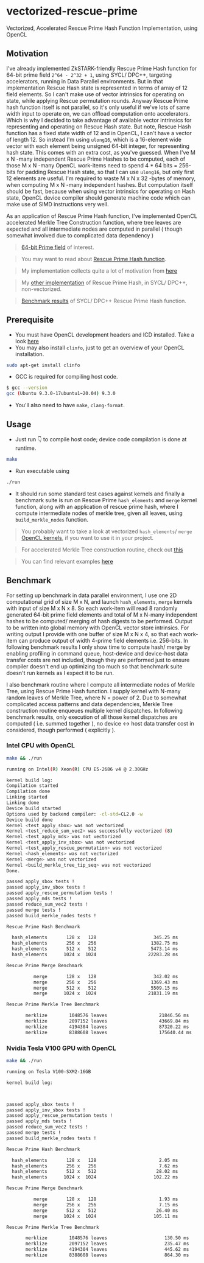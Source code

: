 # vectorized-rescue-prime
Vectorized, Accelerated Rescue Prime Hash Function Implementation, using OpenCL

## Motivation

I've already implemented ZkSTARK-friendly Rescue Prime Hash function for 64-bit prime field `2^64 - 2^32 + 1`, using SYCL/ DPC++, targeting accelerators, running in Data Parallel environments. But in that implementation Rescue Hash state is represented in terms of array of 12 field elements. So I can't make use of vector intrinsics for operating on state, while applying Rescue permutation rounds. Anyway Rescue Prime hash function itself is not parallel, so it's only useful if we've lots of same width input to operate on, we can offload computation onto accelerators. Which is why I decided to take advantage of available vector intrinsics for representing and operating on Rescue Hash state. But note, Rescue Hash function has a fixed state width of 12 and in OpenCL, I can't have a vector of length 12. So instead I'm using `ulong16`, which is a 16-element wide vector with each element being unsigned 64-bit integer, for representing hash state. This comes with an extra cost, as you've guessed. When I've M x N -many independent Rescue Prime Hashes to be computed, each of those M x N -many OpenCL work-items need to spend 4 * 64 bits = 256-bits for padding Rescue Hash state, so that I can use `ulong16`, but only first 12 elements are useful. I'm required to waste M x N x 32 -bytes of memory, when computing M x N -many independent hashes. But computation itself should be fast, because when using vector intrinsics for operating on Hash state, OpenCL device compiler should generate machine code which can make use of SIMD instructions very well.

As an application of Rescue Prime Hash function, I've implemented OpenCL accelerated Merkle Tree Construction function, where tree leaves are expected and all intermediate nodes are computed in parallel ( though somewhat involved due to complicated data dependency )

> [64-bit Prime field](https://github.com/itzmeanjan/ff-gpu/blob/2c78ddf2cf4ff2d1b678e811761d0f06a4c42f73/include/ff_p.hpp#L4-L7) of interest.

> You may want to read about [Rescue Prime Hash function](https://eprint.iacr.org/2020/1143.pdf).

> My implementation collects quite a lot of motivation from [here](https://github.com/novifinancial/winterfell/tree/4eeb4670387f3682fa0841e09cdcbe1d43302bf3/crypto#rescue-hash-function-implementation)

> My [other implementation](https://github.com/itzmeanjan/ff-gpu/blob/9c57cb13e4b2d96a084da96d558fe3d4707bfcb7/rescue_prime.cpp) of Rescue Prime Hash, in SYCL/ DPC++, non-vectorized.

> [Benchmark results](https://github.com/itzmeanjan/ff-gpu/blob/a0a4ae7e945a4d27f615e1e00a8625566d56159a/benchmarks/rescue_prime.md) of SYCL/ DPC++ Rescue Prime Hash function.

## Prerequisite 

- You must have OpenCL development headers and ICD installed. Take a look [here](https://github.com/kenba/cl3/blob/78f04cb2d55fd313816daeb9d0bb33ea1820cb91/docs/opencl_installation.md)
- You may also install `clinfo`, just to get an overview of your OpenCL installation.

```bash
sudo apt-get install clinfo
```

- GCC is required for compiling host code.

```bash
$ gcc --version
gcc (Ubuntu 9.3.0-17ubuntu1~20.04) 9.3.0
```

- You'll also need to have `make`, `clang-format`.

## Usage

- Just run 👇 to compile host code; device code compilation is done at runtime.

```bash
make
```

- Run executable using

```bash
./run
```

- It should run some standard test cases against kernels and finally a benchmark suite is run on Rescue Prime `hash_elements` and `merge` kernel function, along with an application of rescue prime hash, where I compute intermediate nodes of merkle tree, given all leaves, using `build_merkle_nodes` function.

> You probably want to take a look at vectorized `hash_elements`/ `merge` [OpenCL kernels](https://github.com/itzmeanjan/vectorized-rescue-prime/blob/f2316e3b8425e0484e69817e3e45ac0c3d60187b/kernel.cl#L307-L428), if you want to use it in your project.

> For accelerated Merkle Tree construction routine, check out [this](https://github.com/itzmeanjan/vectorized-rescue-prime/blob/c48b8555e07eb9557a20383cc9f3a4aeec834317/rescue_prime.c#L153-L164)

> You can find relevant examples [here](https://github.com/itzmeanjan/vectorized-rescue-prime/blob/6d2e242ce1af02f4c3d24a182b6068b42f6e1bfb/rescue_prime.c#L630-L828)

## Benchmark

For setting up benchmark in data parallel environment, I use one 2D computational grid of size M x N, and launch `hash_elements`, `merge` kernels with input of size M x N x 8. So each work-item will read 8 randomly generated 64-bit prime field elements and total of M x N-many independent hashes to be computed/ merging of hash digests to be performed. Output to be written into global memory with OpenCL vector store intrinsics. For writing output I provide with one buffer of size M x N x 4, so that each work-item can produce output of width 4-prime field elements i.e. 256-bits. In following benchmark results I only show time to compute hash/ merge by enabling profiling in command queue, host-device and device-host data transfer costs are not included, though they are performed just to ensure compiler doesn't end up optimizing too much so that benchmark suite doesn't run kernels as I expect it to be run.

I also benchmark routine where I compute all intermediate nodes of Merkle Tree, using Rescue Prime Hash function. I supply kernel with N-many random leaves of Merkle Tree, where N = power of 2. Due to somewhat complicated access patterns and data dependencies, Merkle Tree construction routine enqueues multiple kernel dispatches. In following benchmark results, only execution of all those kernel dispatches are computed ( i.e. summed together ), no device <-> host data transfer cost in considered, though performed ( explicitly ).

### Intel CPU with OpenCL

```bash
make && ./run
```

```bash
running on Intel(R) Xeon(R) CPU E5-2686 v4 @ 2.30GHz

kernel build log:
Compilation started
Compilation done
Linking started
Linking done
Device build started
Options used by backend compiler: -cl-std=CL2.0 -w
Device build done
Kernel <test_apply_sbox> was not vectorized
Kernel <test_reduce_sum_vec2> was successfully vectorized (8)
Kernel <test_apply_mds> was not vectorized
Kernel <test_apply_inv_sbox> was not vectorized
Kernel <test_apply_rescue_permutation> was not vectorized
Kernel <hash_elements> was not vectorized
Kernel <merge> was not vectorized
Kernel <build_merkle_tree_tip_seq> was not vectorized
Done.

passed apply_sbox tests !
passed apply_inv_sbox tests !
passed apply_rescue_permutation tests !
passed apply_mds tests !
passed reduce_sum_vec2 tests !
passed merge tests !
passed build_merkle_nodes tests !

Rescue Prime Hash Benchmark

  hash_elements		  128 x   128		              345.25 ms		       47455.50 hashes/ sec
  hash_elements		  256 x   256		             1382.75 ms		       47395.51 hashes/ sec
  hash_elements		  512 x   512		             5473.14 ms		       47896.49 hashes/ sec
  hash_elements		 1024 x  1024		            22283.28 ms		       47056.63 hashes/ sec

Rescue Prime Merge Benchmark

          merge		  128 x   128		              342.02 ms		       47903.70 merges/ sec
          merge		  256 x   256		             1369.43 ms		       47856.36 merges/ sec
          merge		  512 x   512		             5509.15 ms		       47583.40 merges/ sec
          merge		 1024 x  1024		            21831.19 ms		       48031.09 merges/ sec

Rescue Prime Merkle Tree Benchmark

       merklize		   1048576 leaves		            21846.56 ms
       merklize		   2097152 leaves		            43669.84 ms
       merklize		   4194304 leaves		            87320.22 ms
       merklize		   8388608 leaves		            175640.44 ms
```

### Nvidia Tesla V100 GPU with OpenCL

```bash
make && ./run
```

```bash
running on Tesla V100-SXM2-16GB

kernel build log:



passed apply_sbox tests !
passed apply_inv_sbox tests !
passed apply_rescue_permutation tests !
passed apply_mds tests !
passed reduce_sum_vec2 tests !
passed merge tests !
passed build_merkle_nodes tests !

Rescue Prime Hash Benchmark

  hash_elements		  128 x   128		                2.05 ms		     7992007.99 hashes/ sec
  hash_elements		  256 x   256		                7.62 ms		     8599838.75 hashes/ sec
  hash_elements		  512 x   512		               28.02 ms		     9357067.14 hashes/ sec
  hash_elements		 1024 x  1024		              102.22 ms		    10257848.66 hashes/ sec

Rescue Prime Merge Benchmark

          merge		  128 x   128		                1.93 ms		     8474576.27 merges/ sec
          merge		  256 x   256		                7.15 ms		     9169054.44 merges/ sec
          merge		  512 x   512		               26.40 ms		     9930948.87 merges/ sec
          merge		 1024 x  1024		              105.11 ms		     9975548.22 merges/ sec

Rescue Prime Merkle Tree Benchmark

       merklize		   1048576 leaves		              130.50 ms
       merklize		   2097152 leaves		              235.47 ms
       merklize		   4194304 leaves		              445.62 ms
       merklize		   8388608 leaves		              864.30 ms
```
